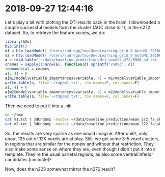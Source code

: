 # 2018-09-27 12:44:16

Let's play a bit with plotting the DTI results back in the brain. I downloaded a
couple successful models form the cluster (AUC close to 1), in the n272 dataset.
So, to retrieve the feature scores, we do:

```r
library(h2o)
h2o.init()
m1 = h2o.loadModel('/Users/sudregp/tmp/DeepLearning_grid_0_AutoML_20180927_103833_model_50')
m2 = h2o.loadModel('/Users/sudregp/tmp/DeepLearning_grid_0_AutoML_20180927_103854_model_243')
a = read.table('~/data/baseline_prediction/dti_voxels_272/0968_ad.txt')
cnames = sapply(1:nrow(a), function(d) sprintf('v%05d', d))
rownames(a) = cnames
a[, 4] = 0
a[m1@model$variable_importances$variable, 4] = m1@model$variable_importances$relative_importance
write.table(a, file='~/tmp/m1.txt', row.names=F, col.names=F)
a[, 4] = 0
a[m2@model$variable_importances$variable, 4] = m2@model$variable_importances$relative_importance
write.table(a, file='~/tmp/m2.txt', row.names=F, col.names=F)
```

Then we need to put it into a .nii:

```bash
cd ~/tmp
cat m1.txt | 3dUndump -master ~/data/baseline_prediction/mean_272_fa_skeleton_mask.nii.gz -ijk -datum float -prefix m1 -overwrite -
cat m2.txt | 3dUndump -master ~/data/baseline_prediction/mean_272_fa_skeleton_mask.nii.gz -ijk -datum float -prefix m2 -overwrite -
```

So, the results are very sparse as one would imagine. After uni01, only about 135 out of
12K voxels are at play. Still, we get some 3-5 voxel clusters, in regions that
are similar for the nonew and without that restriction. They also make some
sense on where they are, even though I didn't put it into a template. They're
the usual parietal regions, as also some ventral/inferior candidates (uncinate)?

Now, does the n223 somewhat mirror the n272 result? 




